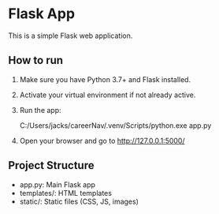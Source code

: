 # Flask App

This is a simple Flask web application.

## How to run

1. Make sure you have Python 3.7+ and Flask installed.
2. Activate your virtual environment if not already active.
3. Run the app:

    C:/Users/jacks/careerNav/.venv/Scripts/python.exe app.py

4. Open your browser and go to http://127.0.0.1:5000/

## Project Structure

- app.py: Main Flask app
- templates/: HTML templates
- static/: Static files (CSS, JS, images)
